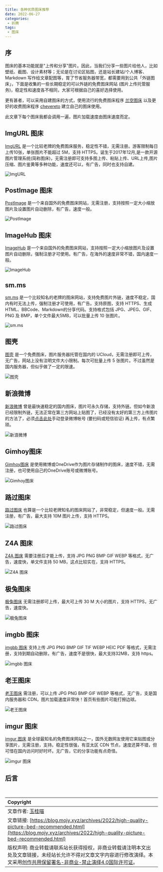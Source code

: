 ```yaml
---
title: 各种优质图床推荐
date: 2022-06-27
categories:
 - 折腾
tags:
 - 图床
---
```


## 序

图床的基本功能就是"上传和分享"图片。因此，当我们分享一些图片给他人，比如壁纸、截图、设计素材等；无论是在讨论区贴图，还是站长建站/个人博客、Markdown 写作给文章配图等，胃了节省服务器带宽，都需要用到公共「外链图床」，下面是收集的一些长期稳定的可以外链的免费图床网站 (图片上传托管服务)，稳定性和速度各不相同，大家可根据自己的喜好选择使用。

更有甚者，可以采用自建图床的方式，使用流行的免费图床程序 [兰空图床](https://www.lsky.pro) 以及更好的收费图床程序 [chevereto](https://chevereto.com) 建立自己的图床使用。

此文章下每个图床我都会调用一遍，图片加载速度由图床速度而定。

## ImgURL 图床

[ImgURL](https://imgurl.org/) 是一个比较老牌的免费图床服务，稳定性不错，无需注册。游客限制每日上传10张，单张图片不能超过 5M，支持 HTTPS。诞生于2017年12月,是一款开源图片管理系统(简称图床)，无需注册即可支持多图上传、粘贴上传、URL上传,图片压缩、图片鉴黄等多种功能，速度还可以，有广告，同时也支持自建。

![ImgURL](https://s3.bmp.ovh/imgs/2022/06/27/cb48befe638232d7.jpeg)

## PostImage 图床

[PostImage](https://postimg.cc/) 是一个来自国外的免费图床网站，无需注册，支持按照一定大小缩放图片及设置图片自动删除，有广告，速度一般。

![PostImage](https://i.postimg.cc/mkyBMBBz/A569-DF05-644-E-49-C6-8869-77-C57-F6-FFFBA.jpg)

## ImageHub 图床

[ImageHub](https://www.imagehub.cc) 是一个来自国外的免费图床网站，支持按照一定大小缩放图片及设置图片自动删除，强制注册才可使用。有广告，在海外的速度非常不错，国内速度一般。

![ImageHub](https://s1.imagehub.cc/images/2022/06/27/46DA9E8F-02D4-4ABC-831B-D4DCB08D2C8B.jpg)

## sm.ms

[sm.ms](https://sm.ms/) 是一个比较知名的老牌的图床网站，支持免费图片外链，速度不稳定，国内有时无法上传，强制注册才可使用，有广告。支持原图，支持 HTTPS、生成HTML、BBCode、Markdown的分享代码。支持格式包括 JPG、JPEG、GIF、PNG 及 BMP，单个文件最大5MB，可以批量上传 10 张图片。

![sm.ms]()

## 图壳

[图壳](https://imgkr.com/) 是一个免费图床，图片服务器托管在国内的 UCloud，无需注册即可上传，无广告，网站上没有注明文件大小限制。每次可批量上传 5 张图片。不过虽然是国内服务器，但似乎做了一定的限速。

![图壳](https://static01.imgkr.com/temp/107234f9114c4891a80e751fc212058d.jpeg)

## 新浪微博

[新浪微博](https://weibo.com/) 曾是最快速稳定的国内图床，图片可永久存储，支持外链。但如今新浪已经限制外链，无法正常在第三方网站上贴图了，已经没有太好的第三方上传图片的方法了，必须[点击此处](https://pic.gimhoy.com)手动登录微博帐号 (要扫码或短信验证) 再上传，有点繁琐。

![新浪微博](https://tva2.sinaimg.cn/large/008qV5Akly8h3n3ve5ug5j31cz0u0ahw.jpg)

## Gimhoy图床

[Gimhoy图床](https://pic.gimhoy.com/onedrive) 是使用微博或OneDrive作为图片存储制作的图床，速度不错，无需注册，也可使用自己的OneDrive账号或微博账号。

![Gimhoy图床](https://tva4.sinaimg.cn/large/008qV5Akly8h3n40m38ncj31ct0u0423.jpg)

## 路过图床

[路过图床](https://imgtu.com/) 也算是一个比较老牌知名的图床网站了，非常稳定，但速度一般。无需注册，有广告，最大支持 10M 图片上传，支持 HTTPS。

![路过图床](https://s1.ax1x.com/2022/06/27/jZCIY9.jpg)

## Z4A 图床

[Z4A 图床](https://z4a.net/) 需要注册后才能上传，支持 JPG PNG BMP GIF WEBP 等格式，无广告，速度快，单文件支持 50 MB，这点比较实在，支持 HTTPS。

![Z4A 图床](https://z4a.net/images/2022/06/27/4A579D60-33C4-4DE4-B618-030458831E9E.jpg)

## 极兔图床

[极兔图床](https://pic.jitudisk.com) 无需注册即可上传，最大可上传 30 M 大小的图片，支持 HTTPS，无广告，速度快。

![极兔图床](https://pic.jitudisk.com/public/2022/06/27/b7d0a0999509b.jpeg)

## imgbb 图床

[imgbb 图床](https://imgbb.com) 支持上传 JPG PNG BMP GIF TIF WEBP HEIC PDF 等格式，无需注册，支持到期自动删除，有广告，速度不是很快，最大支持32MB，支持 https。

![imgbb 图床](https://i.ibb.co/dgYF5Mx/B0-C69-A87-B3-DB-4668-B19-B-ED302-D545247.jpg)

## 老王图床

[老王图床](https://img.gejiba.com) 需注册，可以上传 JPG PNG BMP GIF WEBP 等格式，无广告，支是国内服务器和 CDN，图片加载速度非常快！首页有些图片可能打擦边球。

![老王图床](https://img.gejiba.com/images/4d3994634f5f275343b24f9c6d909bd9.jpg)

## imgur 图床

[imgur 图床](https://imgur.com/) 是全球最知名的免费图床网站之一，国外无数网友使用它来贴图或分享图片，无需注册，支持。稳定性很强，有亚太区 CDN 节点，速度还算不错，但可惜在国内访问时好时坏。无广告，它的分享功能有点奇怪。

![imgur 图床](https://imgur.com/download/KF6RW3E/)

## 后言

<br>

| Copyright |
| :-----|
| 文章作者: <a href="mailto:abcd2890000456@126.com">玉桂喵</a> |
| 文章链接: [https://blog.mojy.xyz/archives/2022/high-quality-picture-bed-recommended.html](https://blog.mojy.xyz/archives/2022/high-quality-picture-bed-recommended.html) |
| 版权声明: 商业转载请联系站长获得授权，非商业转载请注明本文出处及文章链接，未经站长允许不得对文章文字内容进行修改演绎。本文采用[创作共用保留署名-非商业-禁止演绎4.0国际许可证](https://creativecommons.org/licenses/by-nc-nd/4.0/)。 |

